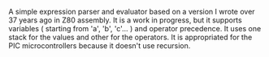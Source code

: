 A simple expression parser and evaluator based on a version I wrote over 37 years ago in Z80 assembly.
It is a work in progress, but it supports variables ( starting from 'a', 'b', 'c'... ) and operator precedence.
It uses one stack for the values and other for the operators.
It is appropriated for the PIC microcontrollers because it doesn't use recursion.

